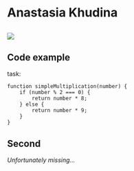 # Anastasia Khudina
![](file:///D:/Документы/RS/Проекты/Photo2.jpg)
----
## Code example
task:
```
function simpleMultiplication(number) {
    if (number % 2 === 0) {
        return number * 8;
    } else {
        return number * 9;
    }
}
```
## Second
*Unfortunately missing...*